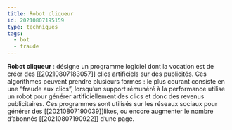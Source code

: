 ```yaml
---
title: Robot cliqueur
id: 20210807195159
type: techniques 
tags:
  - bot
  - fraude
---
```

            

**Robot cliqueur** : désigne un programme logiciel dont la vocation est de créer des [[20210807183057]] clics artificiels sur des publicités. Ces algorithmes peuvent prendre plusieurs formes : le plus courant consiste en une “fraude aux clics”, lorsqu’un support rémunéré à la performance utilise un robot pour générer artificiellement des clics et donc des revenus publicitaires. Ces programmes sont utilisés sur les réseaux sociaux pour générer des [[20210807190039]]likes, ou encore augmenter le nombre d’abonnés [[20210807190922]] d’une page.

